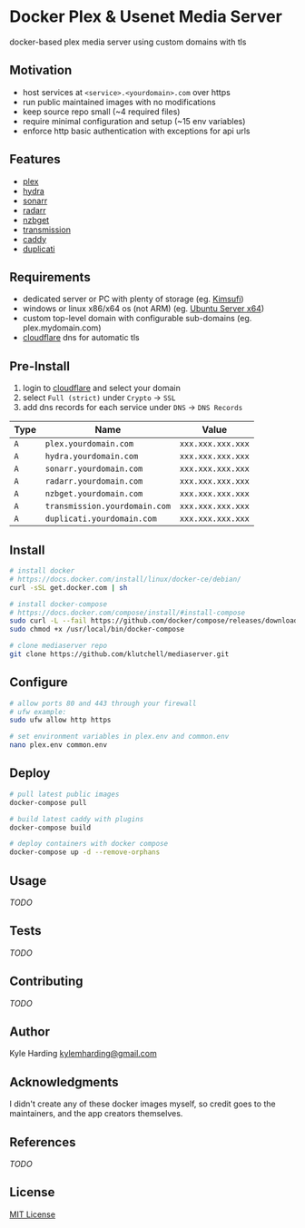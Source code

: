 # Docker Plex & Usenet Media Server #

docker-based plex media server using custom domains with tls

## Motivation

* host services at `<service>.<yourdomain>.com` over https
* run public maintained images with no modifications
* keep source repo small (~4 required files)
* require minimal configuration and setup (~15 env variables)
* enforce http basic authentication with exceptions for api urls

## Features

* [plex](https://plex.tv)
* [hydra](https://github.com/theotherp/nzbhydra2)
* [sonarr](https://sonarr.tv)
* [radarr](https://radarr.video)
* [nzbget](https://nzbget.net)
* [transmission](https://transmissionbt.com)
* [caddy](https://caddyserver.com/)
* [duplicati](https://www.duplicati.com/)

## Requirements

* dedicated server or PC with plenty of storage (eg. [Kimsufi](https://www.kimsufi.com/ca/en/servers.xml))
* windows or linux x86/x64 os (not ARM) (eg. [Ubuntu Server x64](https://www.ubuntu.com/download/server))
* custom top-level domain with configurable sub-domains (eg. plex.mydomain.com)
* [cloudflare](https://www.cloudflare.com/) dns for automatic tls

## Pre-Install

1. login to [cloudflare](https://www.cloudflare.com/) and select your domain
2. select `Full (strict)` under `Crypto` -> `SSL`
3. add dns records for each service under `DNS` -> `DNS Records`

|Type|Name|Value|
|---|---|---|
|`A`|`plex.yourdomain.com`|`xxx.xxx.xxx.xxx`|
|`A`|`hydra.yourdomain.com`|`xxx.xxx.xxx.xxx`|
|`A`|`sonarr.yourdomain.com`|`xxx.xxx.xxx.xxx`|
|`A`|`radarr.yourdomain.com`|`xxx.xxx.xxx.xxx`|
|`A`|`nzbget.yourdomain.com`|`xxx.xxx.xxx.xxx`|
|`A`|`transmission.yourdomain.com`|`xxx.xxx.xxx.xxx`|
|`A`|`duplicati.yourdomain.com`|`xxx.xxx.xxx.xxx`|

## Install

```bash
# install docker
# https://docs.docker.com/install/linux/docker-ce/debian/
curl -sSL get.docker.com | sh

# install docker-compose
# https://docs.docker.com/compose/install/#install-compose
sudo curl -L --fail https://github.com/docker/compose/releases/download/1.23.1/run.sh -o /usr/local/bin/docker-compose
sudo chmod +x /usr/local/bin/docker-compose

# clone mediaserver repo
git clone https://github.com/klutchell/mediaserver.git
```

## Configure

```bash
# allow ports 80 and 443 through your firewall
# ufw example:
sudo ufw allow http https

# set environment variables in plex.env and common.env
nano plex.env common.env
```

## Deploy

```bash
# pull latest public images
docker-compose pull

# build latest caddy with plugins
docker-compose build

# deploy containers with docker compose
docker-compose up -d --remove-orphans
```

## Usage

_TODO_

## Tests

_TODO_

## Contributing

_TODO_

## Author

Kyle Harding <kylemharding@gmail.com>

## Acknowledgments

I didn't create any of these docker images myself, so credit goes to the
maintainers, and the app creators themselves.

## References

_TODO_

## License

[MIT License](./LICENSE)
